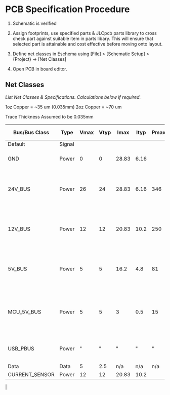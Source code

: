 # PCB Specification Procedure


1. Schematic is verified

2. Assign footprints, use specified parts & JLCpcb parts library to cross check part against suitable item in parts libary. This will ensure that selected part is attainable and cost effective before moving onto layout.

3. Define net classes in Eschema using [File] > [Schematic Setup] > {Project} -> [Net Classes]

4. Open PCB in board editor.



## Net Classes
_List Net Classes & Specifications. Calculations below if required._

1oz Copper = ~35 um (0.035mm)
2oz Copper = ~70 um   

Trace Thickness Assumed to be 0.035mm


| Bus/Bus Class		| Type 	| Vmax 	| Vtyp 	| Imax 	| Ityp 	| Pmax	| Ptyp	|Temp Rise	| Trace Width(mm) 	| Notes |
|----				|----	|----	|----	|----	|----	|----	|----	|----		|----				|----	|
| Default			|Signal	| 		|		|		|		|		|		|	20		| 	0.8			|		|		
| GND				|Power	|	0	|	0	| 28.83	| 6.16	|		|		|	20		|	2.5				| 	Same power requirements as 24V_BUS		|
| 24V_BUS			|Power	|	26	|	24	| 28.83	| 6.16	|	346	| 147.9	|	20		|	2.5			|	24v must be able to provide sum total of all other power bus		|
| 12V_BUS			|Power	|	12	|	12	| 20.83	| 10.2	|	250	| 122.4	|	20		|	5			|	Imax is @ max power available from DC/DC - Unlikely condition	|
| 5V_BUS			|Power	|	5	|	5	| 16.2	| 4.8	|	81	| 24	|	20		|	2				|	Imax assumes 6x raspi drawing 2.7A, typical is 0.4-0.8A	|
| MCU_5V_BUS		|Power	|	5	|	5	| 3		| 0.5	|	15	| 1.5	|	20		|	1				|	Imax taken from max available from large wall plug USB chargers	|
| USB_PBUS			|Power	|	"	|	"	| "		|  "	|	"	| " 	|	20		|	1				|	Same as above Not included in 24v calcs	|
| Data				|Data	|	5	|	2.5	|	n/a	|	n/a	|	n/a	|	n/a	|	20		|	0.8				|					|
| CURRENT_SENSOR	|Power	|	12	|	12	|20.83	|	10.2|		|		|	4		|	6			|					|	
|

